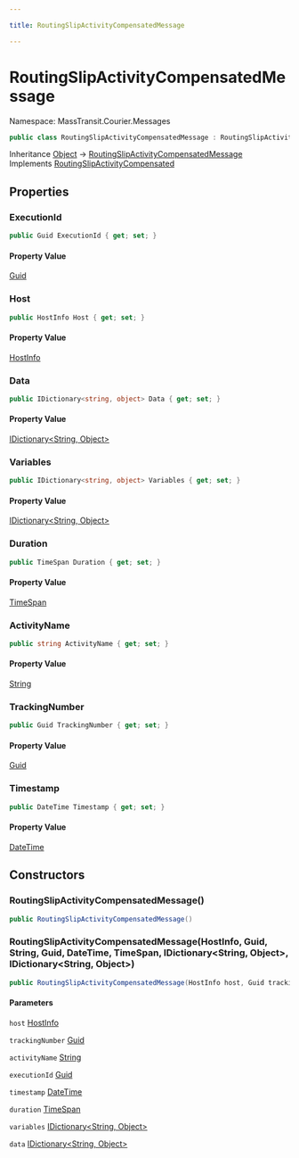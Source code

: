 ```yaml
---

title: RoutingSlipActivityCompensatedMessage

---
```


# RoutingSlipActivityCompensatedMessage

Namespace: MassTransit.Courier.Messages

```csharp
public class RoutingSlipActivityCompensatedMessage : RoutingSlipActivityCompensated
```

Inheritance [Object](https://learn.microsoft.com/en-us/dotnet/api/system.object) → [RoutingSlipActivityCompensatedMessage](../masstransit-courier-messages/routingslipactivitycompensatedmessage)<br/>
Implements [RoutingSlipActivityCompensated](../masstransit-courier-contracts/routingslipactivitycompensated)

## Properties

### **ExecutionId**

```csharp
public Guid ExecutionId { get; set; }
```

#### Property Value

[Guid](https://learn.microsoft.com/en-us/dotnet/api/system.guid)<br/>

### **Host**

```csharp
public HostInfo Host { get; set; }
```

#### Property Value

[HostInfo](../masstransit/hostinfo)<br/>

### **Data**

```csharp
public IDictionary<string, object> Data { get; set; }
```

#### Property Value

[IDictionary\<String, Object\>](https://learn.microsoft.com/en-us/dotnet/api/system.collections.generic.idictionary-2)<br/>

### **Variables**

```csharp
public IDictionary<string, object> Variables { get; set; }
```

#### Property Value

[IDictionary\<String, Object\>](https://learn.microsoft.com/en-us/dotnet/api/system.collections.generic.idictionary-2)<br/>

### **Duration**

```csharp
public TimeSpan Duration { get; set; }
```

#### Property Value

[TimeSpan](https://learn.microsoft.com/en-us/dotnet/api/system.timespan)<br/>

### **ActivityName**

```csharp
public string ActivityName { get; set; }
```

#### Property Value

[String](https://learn.microsoft.com/en-us/dotnet/api/system.string)<br/>

### **TrackingNumber**

```csharp
public Guid TrackingNumber { get; set; }
```

#### Property Value

[Guid](https://learn.microsoft.com/en-us/dotnet/api/system.guid)<br/>

### **Timestamp**

```csharp
public DateTime Timestamp { get; set; }
```

#### Property Value

[DateTime](https://learn.microsoft.com/en-us/dotnet/api/system.datetime)<br/>

## Constructors

### **RoutingSlipActivityCompensatedMessage()**

```csharp
public RoutingSlipActivityCompensatedMessage()
```

### **RoutingSlipActivityCompensatedMessage(HostInfo, Guid, String, Guid, DateTime, TimeSpan, IDictionary\<String, Object\>, IDictionary\<String, Object\>)**

```csharp
public RoutingSlipActivityCompensatedMessage(HostInfo host, Guid trackingNumber, string activityName, Guid executionId, DateTime timestamp, TimeSpan duration, IDictionary<string, object> variables, IDictionary<string, object> data)
```

#### Parameters

`host` [HostInfo](../masstransit/hostinfo)<br/>

`trackingNumber` [Guid](https://learn.microsoft.com/en-us/dotnet/api/system.guid)<br/>

`activityName` [String](https://learn.microsoft.com/en-us/dotnet/api/system.string)<br/>

`executionId` [Guid](https://learn.microsoft.com/en-us/dotnet/api/system.guid)<br/>

`timestamp` [DateTime](https://learn.microsoft.com/en-us/dotnet/api/system.datetime)<br/>

`duration` [TimeSpan](https://learn.microsoft.com/en-us/dotnet/api/system.timespan)<br/>

`variables` [IDictionary\<String, Object\>](https://learn.microsoft.com/en-us/dotnet/api/system.collections.generic.idictionary-2)<br/>

`data` [IDictionary\<String, Object\>](https://learn.microsoft.com/en-us/dotnet/api/system.collections.generic.idictionary-2)<br/>
